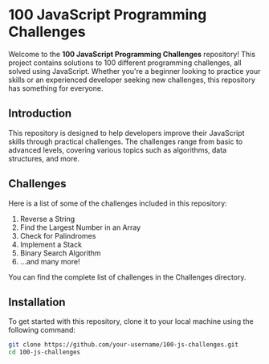 
# 100 JavaScript Programming Challenges

Welcome to the **100 JavaScript Programming Challenges** repository! This project contains solutions to 100 different programming challenges, all solved using JavaScript. Whether you're a beginner looking to practice your skills or an experienced developer seeking new challenges, this repository has something for everyone.

## Introduction

This repository is designed to help developers improve their JavaScript skills through practical challenges. The challenges range from basic to advanced levels, covering various topics such as algorithms, data structures, and more.

## Challenges

Here is a list of some of the challenges included in this repository:

1. Reverse a String
2. Find the Largest Number in an Array
3. Check for Palindromes
4. Implement a Stack
5. Binary Search Algorithm
6. ...and many more!

You can find the complete list of challenges in the Challenges directory.

## Installation

To get started with this repository, clone it to your local machine using the following command:

```bash
git clone https://github.com/your-username/100-js-challenges.git
cd 100-js-challenges

